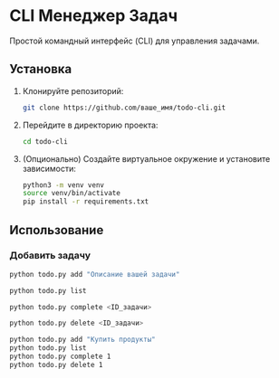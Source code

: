 # CLI Менеджер Задач

Простой командный интерфейс (CLI) для управления задачами.

## Установка

1. Клонируйте репозиторий:

    ```bash
    git clone https://github.com/ваше_имя/todo-cli.git
    ```

2. Перейдите в директорию проекта:

    ```bash
    cd todo-cli
    ```

3. (Опционально) Создайте виртуальное окружение и установите зависимости:

    ```bash
    python3 -m venv venv
    source venv/bin/activate
    pip install -r requirements.txt
    ```

## Использование

### Добавить задачу
```bash
python todo.py add "Описание вашей задачи"
```
```bash
python todo.py list
```
```bash
python todo.py complete <ID_задачи>
```
```bash
python todo.py delete <ID_задачи>
```
```bash
python todo.py add "Купить продукты"
python todo.py list
python todo.py complete 1
python todo.py delete 1
```
